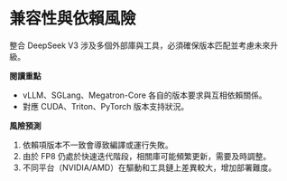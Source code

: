 # 兼容性與依賴風險

整合 DeepSeek V3 涉及多個外部庫與工具，必須確保版本匹配並考慮未來升級。

**閱讀重點**
- vLLM、SGLang、Megatron-Core 各自的版本要求與互相依賴關係。
- 對應 CUDA、Triton、PyTorch 版本支持狀況。

**風險預測**
1. 依賴項版本不一致會導致編譯或運行失敗。
2. 由於 FP8 仍處於快速迭代階段，相關庫可能頻繁更新，需要及時調整。
3. 不同平台（NVIDIA/AMD）在驅動和工具鏈上差異較大，增加部署難度。
